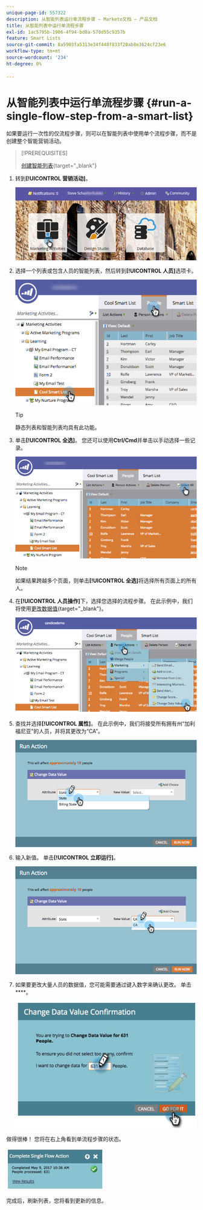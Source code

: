 ```yaml
---
unique-page-id: 557322
description: 从智能列表运行单流程步骤 — Marketo文档 — 产品文档
title: 从智能列表中运行单流程步骤
exl-id: 1ac5795b-1906-4f94-bd0a-570d55c9357b
feature: Smart Lists
source-git-commit: 8a5903fa5313e34f448f833f20ab8e3624cf23e6
workflow-type: tm+mt
source-wordcount: '234'
ht-degree: 0%

---
```


# 从智能列表中运行单流程步骤 {#run-a-single-flow-step-from-a-smart-list}

如果要运行一次性的仅流程步骤，则可以在智能列表中使用单个流程步骤，而不是创建整个智能营销活动。

>[!PREREQUISITES]
>
>[创建智能列表](/help/marketo/product-docs/core-marketo-concepts/smart-lists-and-static-lists/creating-a-smart-list/create-a-smart-list.md){target="_blank"}

1. 转到&#x200B;**[!UICONTROL 营销活动]**。

   ![](assets/login-marketing-activities-1.png)

1. 选择一个列表或包含人员的智能列表，然后转到&#x200B;**[!UICONTROL 人员]**&#x200B;选项卡。

   ![](assets/smartlistpeopletab-hands.png)

   >[!TIP]
   >
   >静态列表和智能列表均具有此功能。

1. 单击&#x200B;**[!UICONTROL 全选]**。 您还可以使用&#x200B;**Ctrl/Cmd**&#x200B;并单击以手动选择一些记录。

   ![](assets/smartlist-selectallhand.png)

   >[!NOTE]
   >
   >如果结果跨越多个页面，则单击&#x200B;**[!UICONTROL 全选]**&#x200B;将选择所有页面上的所有人。

1. 在&#x200B;**[!UICONTROL 人员操作]**&#x200B;下，选择您选择的流程步骤。 在此示例中，我们将使用[更改数据值](/help/marketo/product-docs/core-marketo-concepts/smart-campaigns/flow-actions/change-data-value.md){target="_blank"}。

   ![](assets/personactions-hands.png)

1. 查找并选择&#x200B;**[!UICONTROL 属性]**。 在此示例中，我们将接受所有拥有州“加利福尼亚”的人员，并将其更改为“CA”。

   ![](assets/runaction-hands.png)

1. 输入新值。 单击&#x200B;**[!UICONTROL 立即运行]**。

   ![](assets/runactionnewvalue-hands.png)

1. 如果要更改大量人员的数据值，您可能需要通过键入数字来确认更改。 单击&#x200B;****。

   ![](assets/changedatavalue.jpg)

做得很棒！ 您将在右上角看到单流程步骤的状态。

![](assets/completesingleflowaction.jpg)

完成后，刷新列表，您将看到更新的信息。
